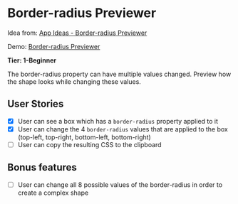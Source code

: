 # Border-radius Previewer

Idea from: <a href='https://github.com/florinpop17/app-ideas/blob/master/Projects/1-Beginner/Border-Radius-Previewer.md'>App Ideas - Border-radius Previewer</a>

Demo: <a href='https://ki560.csb.app/'>Border-radius Previewer</a>

**Tier: 1-Beginner**

The border-radius property can have multiple values changed. Preview how the shape looks while changing these values.

## User Stories

-   [x] User can see a box which has a `border-radius` property applied to it
-   [x] User can change the 4 `border-radius` values that are applied to the box (top-left, top-right, bottom-left, bottom-right)
-   [ ] User can copy the resulting CSS to the clipboard

## Bonus features

-   [ ] User can change all 8 possible values of the border-radius in order to create a complex shape
